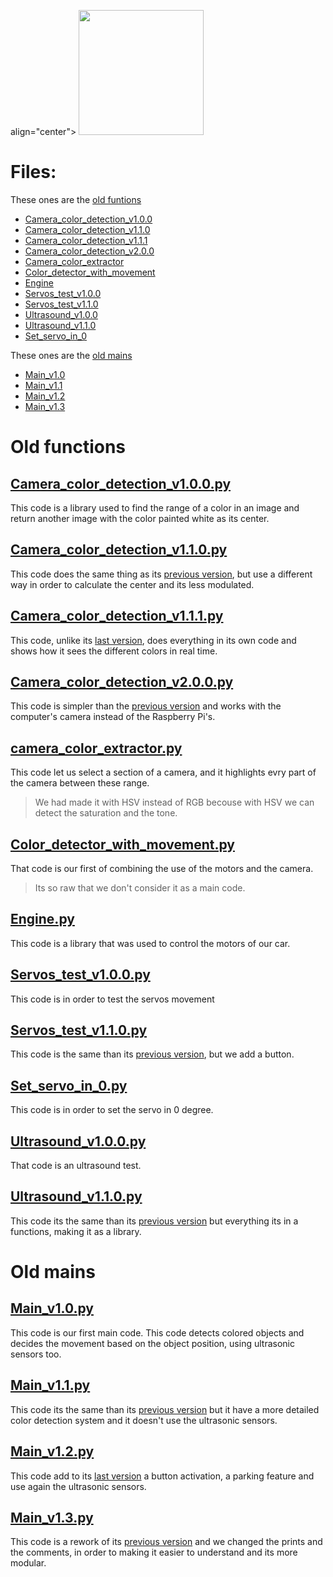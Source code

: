 <p> align="center">
  <img width="200" height="200" Src="https://github.com/Ploirad/WRO-2024-ArduMASTERS/blob/main/Process/MASTERS.jpeg">
</p> 

# Files:
These ones are the [old funtions](#old-functions)
  - [Camera_color_detection_v1.0.0](#camera_color_detection_v100py)
  - [Camera_color_detection_v1.1.0](#camera_color_detection_v110py)
  - [Camera_color_detection_v1.1.1](#camera_color_detection_v111py)
  - [Camera_color_detection_v2.0.0](#camera_color_detection_v200py)
  - [Camera_color_extractor](#camera_color_extractorpy)
  - [Color_detector_with_movement](#color_detector_with_movementpy)
  - [Engine](#enginepy)
  - [Servos_test_v1.0.0](#servos_test_v100py)
  - [Servos_test_v1.1.0](#servos_test_v110py)
  - [Ultrasound_v1.0.0](#ultrasound_v100py)
  - [Ultrasound_v1.1.0](#ultrasound_v110py)
  - [Set_servo_in_0]()

These ones are the [old mains](#old-mains)
  - [Main_v1.0](#main_v10py)
  - [Main_v1.1](#main_v11py)
  - [Main_v1.2](#main_v12py)
  - [Main_v1.3](#main_v13py)


# Old functions

## [Camera_color_detection_v1.0.0.py](https://github.com/Ploirad/WRO-2024-ArduMASTERS/tree/main/Src/diary/camera_color_detection_v1.0.0.py)
This code is a library used to find the range of a color in an image and return another image with the color painted white as its center.

## [Camera_color_detection_v1.1.0.py](https://github.com/Ploirad/WRO-2024-ArduMASTERS/tree/main/Src/diary/camera_color_detection_v1.1.0.py)
This code does the same thing as its [previous version](https://github.com/Ploirad/WRO-2024-ArduMASTERS/tree/main/Src/diary/camera_color_detection_v1.0.0.py), but use a different way in order to calculate the center and its less modulated.

## [Camera_color_detection_v1.1.1.py](https://github.com/Ploirad/WRO-2024-ArduMASTERS/tree/main/Src/diary/camera_color_detection_v1.1.1.py)
This code, unlike its [last version](https://github.com/Ploirad/WRO-2024-ArduMASTERS/tree/main/Src/diary/camera_color_detection_v1.1.0.py), does everything in its own code and shows how it sees the different colors in real time.

## [Camera_color_detection_v2.0.0.py](https://github.com/Ploirad/WRO-2024-ArduMASTERS/tree/main/Src/diary/camera_color_detection_v2.0.0.py)
This code is simpler than the [previous version](https://github.com/Ploirad/WRO-2024-ArduMASTERS/tree/main/Src/diary/camera_color_detection_v1.1.1.py) and works with the computer's camera instead of the Raspberry Pi's.

## [camera_color_extractor.py](https://github.com/Ploirad/WRO-2024-ArduMASTERS/tree/main/Src/diary/camera_color_extractor.py)
This code let us select a section of a camera, and it highlights evry part of the camera between these range.
>We had made it with HSV instead of RGB becouse with HSV we can detect the saturation and the tone.

## [Color_detector_with_movement.py](https://github.com/Ploirad/WRO-2024-ArduMASTERS/tree/main/Src/diary/color_detector_with_movement.py)
That code is our first of combining the use of the motors and the camera.
>Its so raw that we don't consider it as a main code.

## [Engine.py](https://github.com/Ploirad/WRO-2024-ArduMASTERS/tree/main/Src/diary/engine.py)
This code is a library that was used to control the motors of our car.

## [Servos_test_v1.0.0.py](https://github.com/Ploirad/WRO-2024-ArduMASTERS/tree/main/Src/diary/servos_test_v1.0.0.py)
This code is in order to test the servos movement 

## [Servos_test_v1.1.0.py](https://github.com/Ploirad/WRO-2024-ArduMASTERS/tree/main/Src/diary/servos_test_v1.1.0.py)
This code is the same than its [previous version](https://github.com/Ploirad/WRO-2024-ArduMASTERS/tree/main/Src/diary/servos_test_v1.0.0.py), but we add a button.

## [Set_servo_in_0.py](https://github.com/Ploirad/WRO-2024-ArduMASTERS/tree/main/Src/diary/set_servo_in_0.py)
This code is in order to set the servo in 0 degree.

## [Ultrasound_v1.0.0.py](https://github.com/Ploirad/WRO-2024-ArduMASTERS/tree/main/Src/diary/ultrasound_v1.0.0.py)
That code is an ultrasound test.

## [Ultrasound_v1.1.0.py](https://github.com/Ploirad/WRO-2024-ArduMASTERS/tree/main/Src/diary/ultrasound_v1.1.0.py)
This code its the same than its [previous version](https://github.com/Ploirad/WRO-2024-ArduMASTERS/tree/main/Src/diary/ultrasound_v1.0.0.py) but everything its in a functions, making it as a library.

# Old mains 
## [Main_v1.0.py](https://github.com/Ploirad/WRO-2024-ArduMASTERS/blob/main/Src/diary/Mains/main_v1.0.py)
This code is our first main code. This code detects colored objects and decides the movement based on the object position, using ultrasonic sensors too.

## [Main_v1.1.py](https://github.com/Ploirad/WRO-2024-ArduMASTERS/blob/main/Src/diary/Mains/main_v1.1.py)
This code its the same than its [previous version](https://github.com/Ploirad/WRO-2024-ArduMASTERS/blob/main/Src/diary/Mains/main_v1.0.py) but it have a more detailed color detection system and it doesn't use the ultrasonic sensors.

## [Main_v1.2.py](https://github.com/Ploirad/WRO-2024-ArduMASTERS/blob/main/Src/diary/Mains/main_v1.2.py)
This code add to its [last version](https://github.com/Ploirad/WRO-2024-ArduMASTERS/blob/main/Src/diary/Mains/main_v1.1.py) a button activation, a parking feature and use again the ultrasonic sensors.

## [Main_v1.3.py](https://github.com/Ploirad/WRO-2024-ArduMASTERS/blob/main/Src/diary/Mains/main_v1.3.py)
This code is a rework of its [previous version](https://github.com/Ploirad/WRO-2024-ArduMASTERS/blob/main/Src/diary/Mains/main_v1.2.py) and we changed the prints and the comments, in order to making it easier to understand and its more modular.
